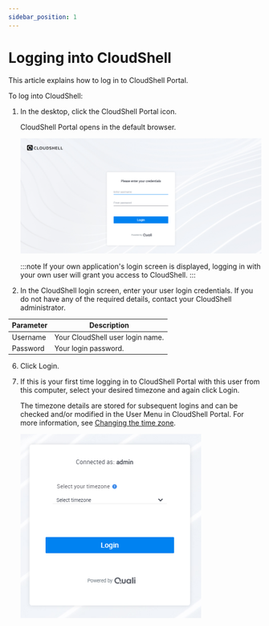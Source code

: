 ```yaml
---
sidebar_position: 1
---
```


# Logging into CloudShell

This article explains how to log in to CloudShell Portal.

To log into CloudShell:

1. In the desktop, click the CloudShell Portal icon.
    
    CloudShell Portal opens in the default browser.
    
    ![](/Images/CloudShell-Portal/LoginPage.png)
    
    :::note
    If your own application's login screen is displayed, logging in with your own user will grant you access to CloudShell.
    :::
    
2. In the CloudShell login screen, enter your user login credentials. If you do not have any of the required details, contact your CloudShell administrator.  
    

| Parameter | Description |
| --- | --- |
| Username | Your CloudShell user login name. |
| Password | Your login password. |

6. Click Login.
7. If this is your first time logging in to CloudShell Portal with this user from this computer, select your desired timezone and again click Login.
    
    The timezone details are stored for subsequent logins and can be checked and/or modified in the User Menu in CloudShell Portal. For more information, see [Changing the time zone](https://help.quali.com/Online%20Help/0.0/Portal/Content/CSP/CS-Settings.htm#Change).
    
    ![](/Images/CloudShell-Portal/LoginPageSelectTimezone.png)